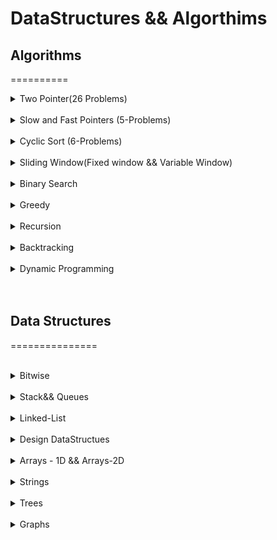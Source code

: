 DataStructures && Algorthims
============================

## Algorithms
==========
<br>
<details>
<Summary>Two Pointer(26 Problems)</Summary>

S.No. | Question Name | Java Solution |
------|---------------|---------------|
1 | [Valid Palindrome](https://leetcode.com/problems/valid-palindrome/) |[JAVA]()|
2 | [Valid Palindrome II](https://leetcode.com/problems/valid-palindrome-ii/) |[JAVA]()|
3 | [Reverse words in a String](https://leetcode.com/problems/reverse-words-in-a-string/) |[JAVA]()|
4 | [Two Sum](https://leetcode.com/problems/two-sum/) |[JAVA]()|
5 | [Two Sum II - Input Array sorted](https://leetcode.com/problems/two-sum-ii-input-array-is-sorted/) |[JAVA]()|
6 | [3 Sum](https://leetcode.com/problems/3sum/) |[JAVA]()|
7 | [3 Sum closest](https://leetcode.com/problems/3sum-closest/) |[JAVA]()|
8 | [4 Sum](https://leetcode.com/problems/4sum/) |[JAVA]()|
9 | [4 Sum II](https://leetcode.com/problems/4sum-ii/) |[JAVA]()|
9 | [4 Sum II](https://leetcode.com/problems/4sum-ii/) |[JAVA]()|
11 | [Valid Triangle](https://leetcode.com/problems/valid-triangle-number/) |[JAVA]()|
12 | [container-with-most-water](https://leetcode.com/problems/container-with-most-water/) |[JAVA]()|
13 | [trapping-rain-water](https://leetcode.com/problems/trapping-rain-water/)|[JAVA](./src/main/java/TwoPointers/TrappingRainWater.java)|
14 | [Trapping-rain-water-II](https://leetcode.com/problems/trapping-rain-water-ii/) |[JAVA]()|
15 | [sort-colors](https://leetcode.com/problems/sort-colors/) |[JAVA]()|
16 | [max-consecutive-ones](https://leetcode.com/problems/max-consecutive-ones/) |[JAVA]()|
17 | [move-zeroes](https://leetcode.com/problems/move-zeroes/) |[JAVA]()|
18 | [merge-sorted-array](https://leetcode.com/problems/merge-sorted-array/) |[JAVA]()|
19 | [remove-duplicates-from-sorted-array/](https://leetcode.com/problems/remove-duplicates-from-sorted-array/) |[JAVA]()|
20 | [Rotate Array](https://leetcode.com/problems/rotate-array/) |[JAVA]()|
21 | [string-compression](https://leetcode.com/problems/string-compression/) |[JAVA]()|
22 | [Implement StrStr](https://leetcode.com/problems/find-the-index-of-the-first-occurrence-in-a-string/) |[JAVA]()|
23 | [Remove Element](https://leetcode.com/problems/remove-element/) |[JAVA]()|
24 | [partition-labels](https://leetcode.com/problems/partition-labels/) |[JAVA]()|
25 | [Heaters](https://leetcode.com/problems/heaters/) |[JAVA]()|
26 | [Rotate Array](https://leetcode.com/problems/rotate-array/) |[JAVA]()|



</details>
<br>
<details>
<Summary>Slow and Fast Pointers (5-Problems)</Summary>

S.No. | Question Name | Java Solution |
------|---------------|---------------|
1 | [Middle of the LinkedList](https://leetcode.com/problems/middle-of-the-linked-list/) |[JAVA]()| |
2 | [Linked List cycle](https://leetcode.com/problems/linked-list-cycle/) |[JAVA]()| |
3 | [Circular Array Loop](https://leetcode.com/problems/circular-array-loop/) |[JAVA]()| |
4 | [Palindrome LinkedList](https://leetcode.com/problems/palindrome-linked-list/) |[JAVA]()| |
5 | [Happy Number](https://leetcode.com/problems/happy-number/) |[JAVA]()| |
</details>


</details>
<br>
<details>
<Summary>Cyclic Sort (6-Problems)</Summary>

S.No. | Question Name | Java Solution |
------|---------------|---------------|
1 |[Missing Number](https://leetcode.com/problems/missing-number/) |[JAVA]()|
2 |[Find all numbers disappeard in the array](https://leetcode.com/problems/find-all-numbers-disappeared-in-an-array/) |[JAVA]()|
3 |[FInd the duplicate number](https://leetcode.com/problems/find-the-duplicate-number/)|[JAVA]()|
4 |[Find all duplicates in an array](https://leetcode.com/problems/find-all-duplicates-in-an-array/) |[JAVA]()| |
5 |[Set mismatch](https://leetcode.com/problems/set-mismatch/) |[JAVA]()|
6 |[First missing positive number](https://leetcode.com/problems/first-missing-positive/)|[JAVA]()|
</details>


</details>
<br>
<details>
<Summary>Sliding Window(Fixed window && Variable Window)</Summary>
</details>


</details>
<br>
<details>
<Summary>Binary Search</Summary>
</details>


</details>
<br>
<details>
<Summary>Greedy</Summary>
</details>


</details>
<br>
<details>
<Summary>Recursion</Summary>
</details>


</details>
<br>
<details>
<Summary>Backtracking</Summary>
</details>



</details>
<br>
<details>
<Summary>Dynamic Programming</Summary>
</details>



<br>
<br>


## Data Structures
===============


</details>
<br>
<details>
<Summary>Bitwise</Summary>
</details>

</details>
<br>
<details>
<Summary>Stack&& Queues</Summary>
</details>


</details>
<br>
<details>
<Summary>Linked-List</Summary>
</details>

</details>
<br>
<details>
<Summary>Design DataStructues</Summary>
</details>

</details>
<br>
<details>
<Summary>Arrays - 1D && Arrays-2D</Summary>
</details>


</details>
<br>
<details>
<Summary>Strings</Summary>
</details>

</details>
<br>
<details>
<Summary>Trees</Summary>
</details>

</details>
<br>
<details>
<Summary>Graphs</Summary>
</details>



